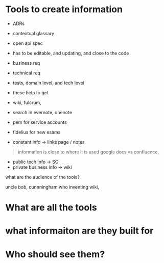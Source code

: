 # Tools to create information
 - ADRs
 - contextual glassary
 - open api spec
 - has to be editable, and updating, and close to the code

 - business req
 - technical req
 - tests, domain level, and tech level
 - these help to get
 - wiki, fulcrum,

- search in evernote, onenote

 - pem for service accounts
 - fidelius for new esams

 - constant info -> links page / notes
 > information is close to where it is used
 > google docs vs confluence,
 - public tech info -> SO
 - private business info -> wiki

 what are the audience of the tools?

uncle bob, cunnningham who inventing wiki,

# What are all the tools
# what informaiton are they built for
# Who should see them?